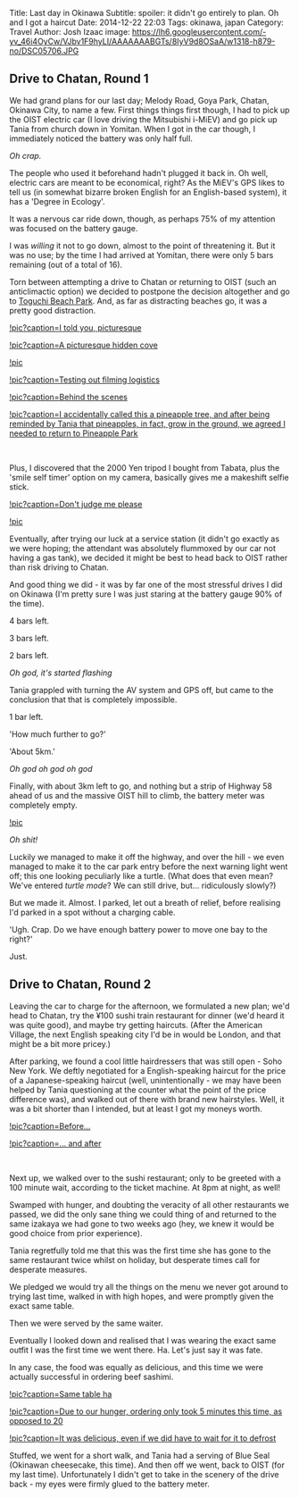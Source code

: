 Title: Last day in Okinawa
Subtitle: spoiler: it didn't go entirely to plan. Oh and I got a haircut
Date: 2014-12-22 22:03
Tags: okinawa, japan
Category: Travel
Author: Josh Izaac
image: https://lh6.googleusercontent.com/-yv_46i4OyCw/VJbv1F9hyLI/AAAAAAABGTs/8IyV9d8OSaA/w1318-h879-no/DSC05706.JPG

## Drive to Chatan, Round 1

<!-- PELICAN_BEGIN_SUMMARY -->

We had grand plans for our last day; Melody Road, Goya Park, Chatan, Okinawa City, to name a few. First things things first though, I had to pick up the OIST electric car (I love driving the Mitsubishi i-MiEV) and go pick up Tania from church down in Yomitan. When I got in the car though, I immediately noticed the battery was only half full.

*Oh crap.*

<!-- PELICAN_END_SUMMARY -->

The people who used it beforehand hadn't plugged it back in. Oh well, electric cars are meant to be economical, right? As the MiEV's GPS likes to tell us (in somewhat bizarre broken English for an English-based system), it has a 'Degree in Ecology'.

It was a nervous car ride down, though, as perhaps 75% of my attention was focused on the battery gauge.

I was *willing* it not to go down, almost to the point of threatening it. But it was no use; by the time I had arrived at Yomitan, there were only 5 bars remaining (out of a total of 16).

Torn between attempting a drive to Chatan or returning to OIST (such an anticlimactic option) we decided to postpone the decision altogether and go to [Toguchi Beach Park](http://en.japantravel.com/photos/toguchi-beach-park). And, as far as distracting beaches go, it was a pretty good distraction.

[!pic?caption=I told you, picturesque](https://lh6.googleusercontent.com/-yv_46i4OyCw/VJbv1F9hyLI/AAAAAAABGTs/8IyV9d8OSaA/w1318-h879-no/DSC05706.JPG)

[!pic?caption=A picturesque hidden cove](https://lh6.googleusercontent.com/-kULhRMeHxM8/VJgabC77WwI/AAAAAAABGi4/QpcTTrKbVZA/w1323-h879-no/DSC_0808.jpg)

[!pic](https://lh3.googleusercontent.com/-gr566kJ4T4s/VJgac3EFcRI/AAAAAAABGjI/m6ybbJ64xXA/w1323-h879-no/DSC_0812.jpg)

[!pic?caption=Testing out filming logistics](https://lh6.googleusercontent.com/-IcGbs2aO_TU/VJghbN9fuxI/AAAAAAABGkQ/l3Qxol1zxI8/w1323-h879-no/DSC_0815.jpg)

[!pic?caption=Behind the scenes](https://lh3.googleusercontent.com/-q8bmHuS4hlM/VJgadkiWL3I/AAAAAAABGjQ/7b-wq68lNKo/w1323-h879-no/DSC_0816.jpg)

[!pic?caption=I accidentally called this a pineapple tree, and after being reminded by Tania that pineapples, in fact, grow in the ground, we agreed I needed to return to Pineapple Park](https://lh3.googleusercontent.com/-WF2ZcSaj64k/VJbvyI8QJ0I/AAAAAAABGTU/NijiCI2NgAY/w1318-h879-no/DSC05702.JPG)

<br>

Plus, I discovered that the 2000 Yen tripod I bought from Tabata, plus the 'smile self timer' option on my camera, basically gives me a makeshift selfie stick.

[!pic?caption=Don't judge me please](https://lh4.googleusercontent.com/-pLdLdFI7uS0/VJgaeUxaP-I/AAAAAAABGjY/LhWdUj7lDDU/w1563-h879-no/DSC_0819.jpg)

[!pic](https://lh4.googleusercontent.com/-3fmBKfqay3s/VJbv17AQ-CI/AAAAAAABGT0/Wej2Ur7DV2M/w1318-h879-no/DSC05708.JPG)

Eventually, after trying our luck at a service station (it didn't go exactly as we were hoping; the attendant was absolutely flummoxed by our car not having a gas tank), we decided it might be best to head back to OIST rather than risk driving to Chatan.

And good thing we did - it was by far one of the most stressful drives I did on Okinawa (I'm pretty sure I was just staring at the battery gauge 90% of the time).

4 bars left.

3 bars left.

2 bars left.

*Oh god, it's started flashing*

Tania grappled with turning the AV system and GPS off, but came to the conclusion that that is completely impossible.

1 bar left.

'How much further to go?'

'About 5km.'

*Oh god oh god oh god*

Finally, with about 3km left to go, and nothing but a strip of Highway 58 ahead of us and the massive OIST hill to climb, the battery meter was completely empty.

[!pic](https://lh4.googleusercontent.com/66IhP62IzNdeK90YMBRGKyvByvpg_7pvwaNDtgfAKLed=w1563-h879)

*Oh shit!*

Luckily we managed to make it off the highway, and over the hill - we even managed to make it to the car park entry before the next warning light went off; this one looking peculiarly like a turtle. (What does that even mean? We've entered *turtle mode*? We can still drive, but... ridiculously slowly?)

But we made it. Almost. I parked, let out a breath of relief, before realising I'd parked in a spot without a charging cable.

'Ugh. Crap. Do we have enough battery power to move one bay to the right?'

Just. 

## Drive to Chatan, Round 2

Leaving the car to charge for the afternoon, we formulated a new plan; we'd head to Chatan, try the ¥100 sushi train restaurant for dinner (we'd heard it was quite good), and maybe try getting haircuts. (After the American Village, the next English speaking city I'd be in would be London, and that might be a bit more pricey.)

After parking, we found a cool little hairdressers that was still open - Soho New York. We deftly negotiated for a English-speaking haircut for the price of a Japanese-speaking haircut (well, unintentionally - we may have been helped by Tania questioning at the counter what the point of the price difference was), and walked out of there with brand new hairstyles. Well, it was a bit shorter than I intended, but at least I got my moneys worth.

[!pic?caption=Before...](https://lh5.googleusercontent.com/-DEAj31j3bDs/VJgaRgic-jI/AAAAAAABGh4/d5vE57ZIgCM/w1323-h879-no/DSC_0825.jpg)

[!pic?caption=... and after](https://lh4.googleusercontent.com/-b8v0maOk_JU/VJgaTi1lG2I/AAAAAAABGiI/cSCEFNha_hc/w1323-h879-no/DSC_0827.jpg)

<br>

Next up, we walked over to the sushi restaurant; only to be greeted with a 100 minute wait, according to the ticket machine. At 8pm at night, as well!

Swamped with hunger, and doubting the veracity of all other restaurants we passed, we did the only sane thing we could thing of and returned to the same izakaya we had gone to two weeks ago (hey, we knew it would be good choice from prior experience).

Tania regretfully told me that this was the first time she has gone to the same restaurant twice whilst on holiday, but desperate times call for desperate measures.

We pledged we would try all the things on the menu we never got around to trying last time, walked in with high hopes, and were promptly given the exact same table.

Then we were served by the same waiter.

Eventually I looked down and realised that I was wearing the exact same outfit I was the first time we went there. Ha. Let's just say it was fate.

In any case, the food was equally as delicious, and this time we were actually successful in ordering beef sashimi.

[!pic?caption=Same table ha](https://lh4.googleusercontent.com/-EkgUN_kr9ZA/VJgfO5oYVTI/AAAAAAABGkA/Z0dmHtWMCGo/w1323-h879-no/DSC_0850.jpg)

[!pic?caption=Due to our hunger, ordering only took 5 minutes this time, as opposed to 20](https://lh6.googleusercontent.com/-Jzm7MbIlhMQ/VJgaWsJbFEI/AAAAAAABGig/PepJfeLo6o8/w1323-h879-no/DSC_0847.jpg)

[!pic?caption=It was delicious, even if we did have to wait for it to defrost](https://lh3.googleusercontent.com/1PowxHJ4WsoCJY05AtIfvuHaCLgf5pIHnAP5UpcKh6_2=w1323-h879-no)

Stuffed, we went for a short walk, and Tania had a serving of Blue Seal (Okinawan cheesecake, this time). And then off we went, back to OIST (for my last time). Unfortunately I didn't get to take in the scenery of the drive back - my eyes were firmly glued to the battery meter.